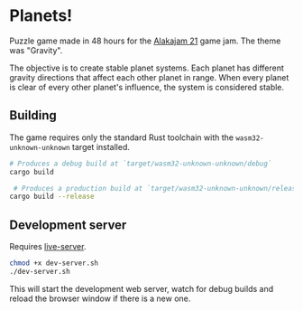 Planets!
===

Puzzle game made in 48 hours for the [Alakajam 21](https://alakajam.com/21st-alakajam) game jam. The theme was "Gravity".

The objective is to create stable planet systems. Each planet has different gravity directions that affect each other planet in range. When every planet is clear of every other planet's influence, the system is considered stable.

## Building
The game requires only the standard Rust toolchain with the `wasm32-unknown-unknown` target installed.

```bash
# Produces a debug build at `target/wasm32-unknown-unknown/debug`
cargo build

 # Produces a production build at `target/wasm32-unknown-unknown/release`
cargo build --release
```

## Development server
Requires [live-server](https://www.npmjs.com/package/live-server).

```bash
chmod +x dev-server.sh
./dev-server.sh
```

This will start the development web server, watch for debug builds and reload the browser window if there is a new one.
